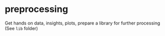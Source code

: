 # preprocessing

Get hands on data, insights, plots, prepare a library for further processing (See `lib` folder)

